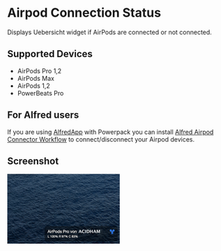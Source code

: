 # Airpod Connection Status

Displays Uebersicht widget if AirPods are connected or not connected.

## Supported Devices

* AirPods Pro 1,2
* AirPods Max
* AirPods 1,2
* PowerBeats Pro

## For Alfred users

If you are using [AlfredApp](https://www.alfredapp.com/) with Powerpack you can install [Alfred Airpod Connector Workflow](https://github.com/Acidham/alfred-airpod-connector) to connect/disconnect your Airpod devices.

## Screenshot

<img src="screenshot.png" alt="Screenshot 2020-05-28 at 21.54.23" style="zoom:50%;" />

